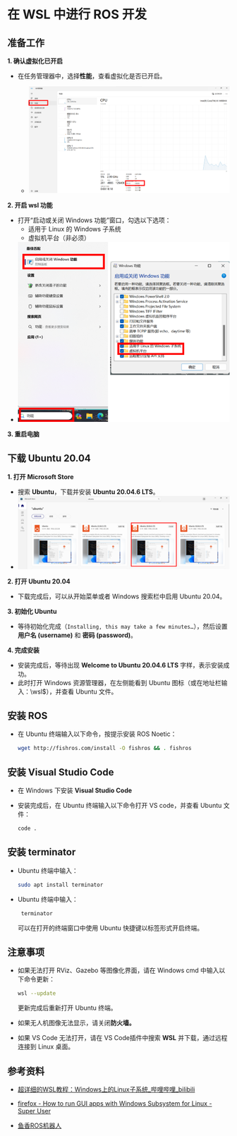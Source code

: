 # 在 WSL 中进行 ROS 开发

## 准备工作

**1. 确认虚拟化已开启**

- 在任务管理器中，选择**性能**，查看虚拟化是否已开启。

  - ![](image/pic1.png)

**2. 开启 wsl 功能**

- 打开“启动或关闭 Windows 功能”窗口，勾选以下选项：
  - 适用于 Linux 的 Windows 子系统
  - 虚拟机平台（非必须）
- ![](image/pic2.png)

**3. 重启电脑**

## 下载 Ubuntu 20.04

**1. 打开 Microsoft Store**

- 搜索 **Ubuntu**，下载并安装 **Ubuntu 20.04.6 LTS**。
- ![](image/pic3.png)

**2. 打开 Ubuntu 20.04**

- 下载完成后，可以从开始菜单或者 Windows 搜索栏中启用 Ubuntu 20.04。

**3. 初始化 Ubuntu**

- 等待初始化完成（`Installing, this may take a few minutes…`），然后设置**用户名 (username)** 和 **密码 (password)**。

**4. 完成安装**

- 安装完成后，等待出现 **Welcome to Ubuntu 20.04.6 LTS** 字样，表示安装成功。
- 此时打开 Windows 资源管理器，在左侧能看到 Ubuntu 图标（或在地址栏输入：\\wsl$），并查看 Ubuntu 文件。

## 安装 ROS

- 在 Ubuntu 终端输入以下命令，按提示安装 ROS Noetic：
  
  ```bash
  wget http://fishros.com/install -O fishros && . fishros
  ```

## 安装 Visual Studio Code

- 在 Windows 下安装 **Visual Studio Code**

- 安装完成后，在 Ubuntu 终端输入以下命令打开 VS code，并查看 Ubuntu 文件：
  
  ```bash
  code .
  ```

## 安装 terminator

- Ubuntu 终端中输入：
  ```bash
  sudo apt install terminator
  ```
- Ubuntu 终端中输入：
  ```bash
   terminator
  ```
   可以在打开的终端窗口中使用 Ubuntu 快捷键以标签形式开启终端。


## 注意事项

- 如果无法打开 RViz、Gazebo 等图像化界面，请在 Windows cmd 中输入以下命令更新：
  
  ```bash
  wsl --update
  ```
  
  更新完成后重新打开 Ubuntu 终端。

- 如果无人机图像无法显示，请关闭**防火墙。**

- 如果 VS Code 无法打开，请在 VS Code插件中搜索 **WSL** 并下载，通过远程连接到 Linux 桌面。

## 参考资料

- [超详细的WSL教程：Windows上的Linux子系统_哔哩哔哩_bilibili](https://www.bilibili.com/video/BV1tW42197za/?spm_id_from=333.1007.top_right_bar_window_history.content.click&vd_source=6d0b706676e3d39f9a5901aeb336cb8b)

- [firefox - How to run GUI apps with Windows Subsystem for Linux - Super User](https://superuser.com/questions/1580610/how-to-run-gui-apps-with-windows-subsystem-for-linux)

- [鱼香ROS机器人](https://fishros.com/)
